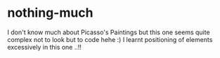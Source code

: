 # nothing-much
I don't know much about Picasso's Paintings but this one seems quite complex not to look but to code hehe :)
I learnt positioning of elements excessively in this one ..!!